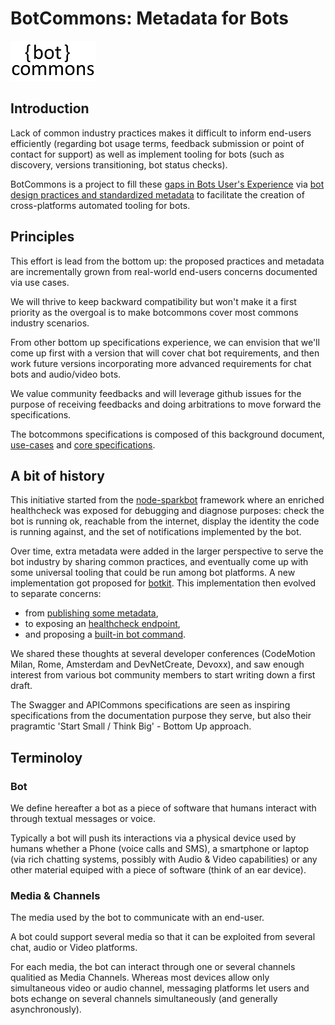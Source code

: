 # BotCommons: Metadata for Bots

![](/logo/botcommons-tiny.png)


## Introduction

Lack of common industry practices makes it difficult to inform end-users efficiently (regarding bot usage terms, feedback submission or point of contact for support) as well as implement tooling for bots (such as discovery, versions transitioning, bot status checks).

BotCommons is a project to fill these [gaps in Bots User's Experience](UseCases.md) via [bot design practices and standardized metadata](BotCommons.md) to facilitate the creation of cross-platforms automated tooling for bots.


## Principles

This effort is lead from the bottom up: the proposed practices and metadata are incrementally grown from real-world end-users concerns documented via use cases.

We will thrive to keep backward compatibility but won't make it a first priority as the overgoal is to make botcommons cover most commons industry scenarios. 

From other bottom up specifications experience, we can envision that we'll come up first with a version that will cover chat bot requirements, and then work future versions incorporating more advanced requirements for chat bots and audio/video bots.

We value community feedbacks and will leverage github issues for the purpose of receiving feedbacks and doing arbitrations to move forward the specifications.

The botcommons specifications is composed of this background document, [use-cases](UseCases.md) and [core specifications](BotCommons.md).


## A bit of history

This initiative started from the [node-sparkbot](https://github.com/CiscoDevNet/node-sparkbot#healthcheck) framework where an enriched healthcheck was exposed for debugging and diagnose purposes: check the bot is running ok, reachable from the internet, display the identity the code is running against, and the set of notifications implemented by the bot.

Over time, extra metadata were added in the larger perspective to serve the bot industry by sharing common practices, and eventually come up with some universal tooling that could be run among bot platforms. A new implementation got proposed for [botkit](https://github.com/CiscoDevNet/botkit-ciscospark-samples/blob/master/template/bot.js#L47). This implementation then evolved to separate concerns: 
- from [publishing some metadata](https://github.com/CiscoDevNet/botkit-template/blob/plugin/plugins/botcommons.js), 
- to exposing an [healthcheck endpoint](https://github.com/CiscoDevNet/botkit-template/blob/plugin/plugins/healthcheck.js),
- and proposing a [built-in bot command](https://github.com/CiscoDevNet/botkit-template/blob/plugin/skills/about.js).

We shared these thoughts at several developer conferences (CodeMotion Milan, Rome, Amsterdam and DevNetCreate, Devoxx), and saw enough interest from various bot community members to start writing down a first draft.

The Swagger and APICommons specifications are seen as inspiring specifications from the documentation purpose they serve, but also their pragramtic 'Start Small / Think Big' - Bottom Up approach.


## Terminoloy

### Bot

We define hereafter a bot as a piece of software that humans interact with through textual messages or voice.

Typically a bot will push its interactions via a physical device used by humans whether a Phone (voice calls and SMS), a smartphone or laptop (via rich chatting systems, possibly with Audio & Video capabilities) or any other material equiped with a piece of software (think of an ear device).


### Media & Channels

The media used by the bot to communicate with an end-user.

A bot could support several media so that it can be exploited from several chat, audio or Video platforms.

For each media, the bot can interact through one or several channels qualitied as Media Channels. Whereas most devices allow only simultaneous video or audio channel, messaging platforms let users and bots echange on several channels simultaneously (and generally asynchronously).
